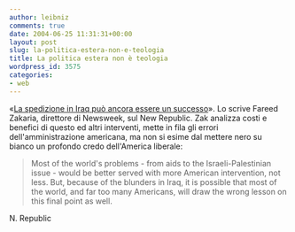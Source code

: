 ```yaml
---
author: leibniz
comments: true
date: 2004-06-25 11:31:31+00:00
layout: post
slug: la-politica-estera-non-e-teologia
title: La politica estera non è teologia
wordpress_id: 3575
categories:
- web
---
```


«[La spedizione in Iraq può ancora essere un successo](http://www.tnr.com/doc.mhtml?i=20040628&s=zakaria062804)». Lo scrive Fareed Zakaria, direttore di Newsweek, sul New Republic. Zak analizza costi e benefici di questo ed altri interventi, mette in fila gli errori dell'amministrazione americana, ma non si esime dal mettere nero su bianco un profondo credo dell'America liberale:


> Most of the world's problems - from aids to the Israeli-Palestinian issue - would be better served with more American intervention, not less. But, because of the blunders in Iraq, it is possible that most of the world, and far too many Americans, will draw the wrong lesson on this final point as well.


N. Republic
